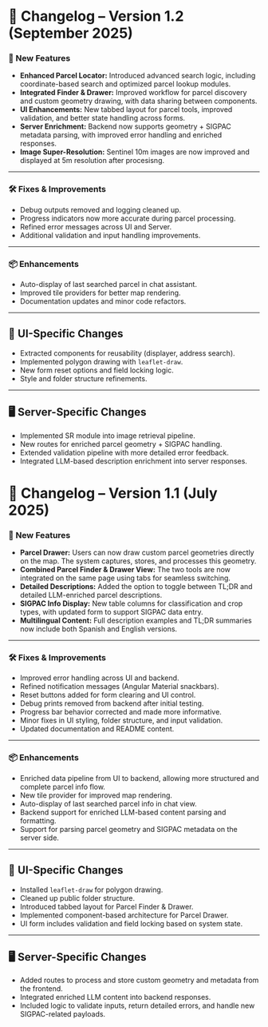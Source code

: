 # 📝 Changelog – Version 1.2 (September 2025)

### 🚀 New Features
- **Enhanced Parcel Locator:** Introduced advanced search logic, including coordinate-based search and optimized parcel lookup modules.
- **Integrated Finder & Drawer:** Improved workflow for parcel discovery and custom geometry drawing, with data sharing between components.
- **UI Enhancements:** New tabbed layout for parcel tools, improved validation, and better state handling across forms.
- **Server Enrichment:** Backend now supports geometry + SIGPAC metadata parsing, with improved error handling and enriched responses.
- **Image Super-Resolution:** Sentinel 10m images are now improved and displayed at 5m resolution after procesisng.

---

### 🛠 Fixes & Improvements
- Debug outputs removed and logging cleaned up.
- Progress indicators now more accurate during parcel processing.
- Refined error messages across UI and Server.
- Additional validation and input handling improvements.

---

### 📦 Enhancements
- Auto-display of last searched parcel in chat assistant.
- Improved tile providers for better map rendering.
- Documentation updates and minor code refactors.

---

## 📁 UI-Specific Changes
- Extracted components for reusability (displayer, address search).
- Implemented polygon drawing with `leaflet-draw`.
- New form reset options and field locking logic.
- Style and folder structure refinements.

---

## 🖥️ Server-Specific Changes
- Implemented SR module into image retrieval pipeline.
- New routes for enriched parcel geometry + SIGPAC handling.
- Extended validation pipeline with more detailed error feedback.
- Integrated LLM-based description enrichment into server responses.
 
# 📝 Changelog – Version 1.1 (July 2025)

### 🚀 New Features
- **Parcel Drawer:** Users can now draw custom parcel geometries directly on the map. The system captures, stores, and processes this geometry.
- **Combined Parcel Finder & Drawer View:** The two tools are now integrated on the same page using tabs for seamless switching.
- **Detailed Descriptions:** Added the option to toggle between TL;DR and detailed LLM-enriched parcel descriptions.
- **SIGPAC Info Display:** New table columns for classification and crop types, with updated form to support SIGPAC data entry.
- **Multilingual Content:** Full description examples and TL;DR summaries now include both Spanish and English versions.

---

### 🛠 Fixes & Improvements
- Improved error handling across UI and backend.
- Refined notification messages (Angular Material snackbars).
- Reset buttons added for form clearing and UI control.
- Debug prints removed from backend after initial testing.
- Progress bar behavior corrected and made more informative.
- Minor fixes in UI styling, folder structure, and input validation.
- Updated documentation and README content.

---

### 📦 Enhancements
- Enriched data pipeline from UI to backend, allowing more structured and complete parcel info flow.
- New tile provider for improved map rendering.
- Auto-display of last searched parcel info in chat view.
- Backend support for enriched LLM-based content parsing and formatting.
- Support for parsing parcel geometry and SIGPAC metadata on the server side.

---

## 📁 UI-Specific Changes
- Installed `leaflet-draw` for polygon drawing.
- Cleaned up public folder structure.
- Introduced tabbed layout for Parcel Finder & Drawer.
- Implemented component-based architecture for Parcel Drawer.
- UI form includes validation and field locking based on system state.

---

## 🖥️ Server-Specific Changes
- Added routes to process and store custom geometry and metadata from the frontend.
- Integrated enriched LLM content into backend responses.
- Included logic to validate inputs, return detailed errors, and handle new SIGPAC-related payloads.
